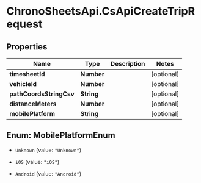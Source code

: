 # ChronoSheetsApi.CsApiCreateTripRequest

## Properties
Name | Type | Description | Notes
------------ | ------------- | ------------- | -------------
**timesheetId** | **Number** |  | [optional] 
**vehicleId** | **Number** |  | [optional] 
**pathCoordsStringCsv** | **String** |  | [optional] 
**distanceMeters** | **Number** |  | [optional] 
**mobilePlatform** | **String** |  | [optional] 


<a name="MobilePlatformEnum"></a>
## Enum: MobilePlatformEnum


* `Unknown` (value: `"Unknown"`)

* `iOS` (value: `"iOS"`)

* `Android` (value: `"Android"`)





